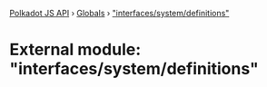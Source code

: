 [Polkadot JS API](../README.md) › [Globals](../globals.md) › ["interfaces/system/definitions"](_interfaces_system_definitions_.md)

# External module: "interfaces/system/definitions"


